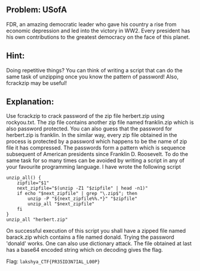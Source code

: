 ## Problem: USofA
FDR, an amazing democratic leader who gave his country a rise from economic depression and led into the victory in WW2. Every president has his own contributions to the greatest democracy on the face of this planet.

## Hint:
Doing repetitive things? You can think of writing a script that can do the same task of unzipping once you know the pattern of password! Also, fcrackzip may be useful!

## Explanation:

Use fcrackzip to crack password of the zip file herbert.zip using rockyou.txt. The zip file contains another zip file named franklin.zip which is also password protected. You can also guess that the password for herbert.zip is franklin. In the similar way, every zip file obtained in the process is protected by a password which happens to be the name of zip file it has compressed. The passwords form a pattern which is sequence subsequent of American presidents since Franklin D. Roosevelt.
To do the same task for so many times can be avoided by writing a script in any of your favourite programming language. I have wrote the following script

```
unzip_all() {
	zipfile="$1"
	next_zipfile="$(unzip -Z1 "$zipfile" | head -n1)"
	if echo "$next_zipfile" | grep "\.zip$"; then
		unzip -P "${next_zipfile%%.*}" "$zipfile"
		unzip_all "$next_zipfile"
	fi
}
unzip_all "herbert.zip"
```
On successful execution of this script you shall have a zipped file named barack.zip which contains a file named donald. Trying the password 'donald' works. One can also use dictionary attack.
The file obtained at last has a base64 encoded string which on decoding gives the flag.

Flag: `lakshya_CTF{PR35ID3N7IAL_L00P}`